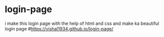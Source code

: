 # login-page
i make this login page with the help of html and css and make ka beautiful login page
#https://vishal1934.github.io/login-page/
